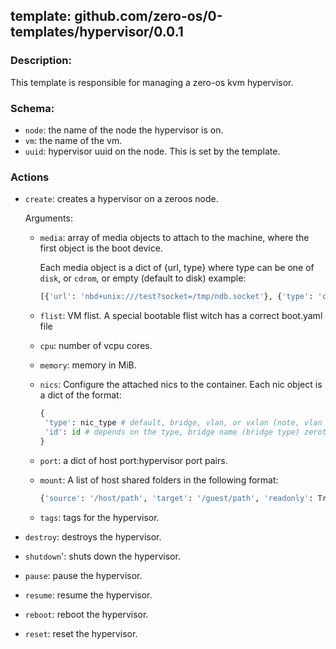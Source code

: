 ## template: github.com/zero-os/0-templates/hypervisor/0.0.1

### Description:
This template is responsible for managing a zero-os kvm hypervisor.

### Schema:

- `node`: the name of the node the hypervisor is on.
- `vm`: the name of the vm.
- `uuid`: hypervisor uuid on the node. This is set by the template.


### Actions

- `create`: creates a hypervisor on a zeroos node.

    Arguments:
    - `media`: array of media objects to attach to the machine, where the first object is the boot device.

         Each media object is a dict of {url, type} where type can be one of `disk`, or `cdrom`, or empty (default to disk) example:

       ```python
       [{'url': 'nbd+unix:///test?socket=/tmp/ndb.socket'}, {'type': 'cdrom': '/somefile.iso'}]
       ```

    - `flist`: VM flist. A special bootable flist witch has a correct boot.yaml file
    - `cpu`: number of vcpu cores.
    - `memory`: memory in MiB.
    - `nics`: Configure the attached nics to the container. Each nic object is a dict of the format:

        ```python
        {
         'type': nic_type # default, bridge, vlan, or vxlan (note, vlan and vxlan only supported by ovs)
         'id': id # depends on the type, bridge name (bridge type) zerotier network id (zertier type), the vlan tag or the vxlan id
        }
        ```

    - `port`: a dict of host port:hypervisor port pairs.
    - `mount`:  A list of host shared folders in the following format:

        ```python
        {'source': '/host/path', 'target': '/guest/path', 'readonly': True|False}
        ```
    - `tags`: tags for the hypervisor.

- `destroy`: destroys the hypervisor.
- `shutdown`': shuts down the hypervisor.
- `pause`: pause the hypervisor.
- `resume`: resume the hypervisor.
- `reboot`: reboot the hypervisor.
- `reset`: reset the hypervisor.
